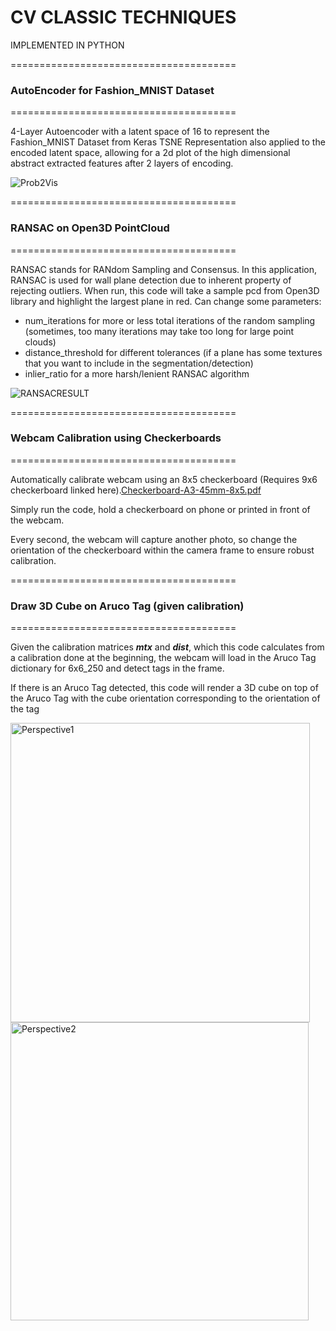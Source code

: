 # CV CLASSIC TECHNIQUES 
IMPLEMENTED IN PYTHON

=======================================

### AutoEncoder for Fashion_MNIST Dataset
=======================================

4-Layer Autoencoder with a latent space of 16 to represent the Fashion_MNIST Dataset from Keras
TSNE Representation also applied to the encoded latent space, allowing for a 2d plot of the high dimensional abstract extracted features after 2 layers of encoding.

![Prob2Vis](https://github.com/momoroowala/classic_CV/assets/10859547/d6ae369f-b9c9-4563-ad30-1422d918f74a)

=======================================
### RANSAC on Open3D PointCloud
=======================================

RANSAC stands for RANdom Sampling and Consensus. In this application, RANSAC is used for wall plane detection due to inherent property of rejecting outliers. When run, this code will take a sample pcd from Open3D library and highlight the largest plane in red.
Can change some parameters:
- num_iterations for more or less total iterations of the random sampling (sometimes, too many iterations may take too long for large point clouds)
- distance_threshold for different tolerances (if a plane has some textures that you want to include in the segmentation/detection)
- inlier_ratio for a more harsh/lenient RANSAC algorithm

![RANSACRESULT](https://github.com/momoroowala/classic_CV/assets/10859547/74b21070-d7e7-4218-810c-92e206dfd387)

=======================================
### Webcam Calibration using Checkerboards
=======================================

Automatically calibrate webcam using an 8x5 checkerboard (Requires 9x6 checkerboard linked here).[Checkerboard-A3-45mm-8x5.pdf](https://github.com/user-attachments/files/15743410/Checkerboard-A3-45mm-8x5.pdf)


Simply run the code, hold a checkerboard on phone or printed in front of the webcam.

Every second, the webcam will capture another photo, so change the orientation of the checkerboard within the camera frame to ensure robust calibration.

=======================================
### Draw 3D Cube on Aruco Tag (given calibration)
=======================================

Given the calibration matrices ***mtx*** and ***dist***, which this code calculates from a calibration done at the beginning, the webcam will load in the Aruco Tag dictionary for 6x6_250 and detect tags in the frame.

If there is an Aruco Tag detected, this code will render a 3D cube on top of the Aruco Tag with the cube orientation corresponding to the orientation of the tag

<img width="479" alt="Perspective1" src="https://github.com/momoroowala/classic_CV/assets/10859547/306135eb-db54-4404-abf6-dc2064b88192">
<img width="477" alt="Perspective2" src="https://github.com/momoroowala/classic_CV/assets/10859547/f01de531-a7db-421b-b708-b1dc25d5302d">

